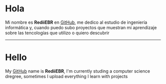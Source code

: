 # Hola
Mi nombre es **RediiEBR** en [GitHub](https://github.com/), me dedico al estudio de ingeniería informática y, cuando puedo
subo proyectos que muestran mi aprendizaje sobre las tencologías que utilizo o quiero descubrir

---

# Hello
My [GitHub](https://github.com/) name is **RediiEBR**, I'm currently studing a computer science dregree, sometimes I upload everything I learn with projects
